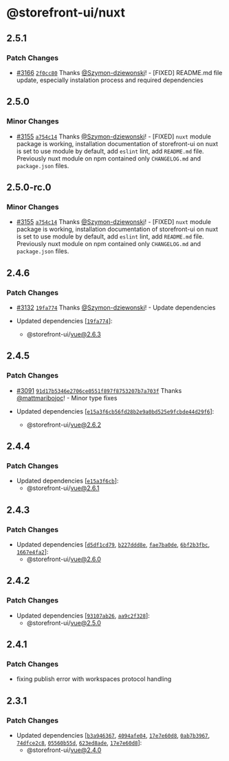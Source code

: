 # @storefront-ui/nuxt

## 2.5.1

### Patch Changes

- [#3166](https://github.com/vuestorefront/storefront-ui/pull/3166) [`2f0cc80`](https://github.com/vuestorefront/storefront-ui/commit/2f0cc80431bdcffd39b3f04544ff0d8319295a42) Thanks [@Szymon-dziewonski](https://github.com/Szymon-dziewonski)! - [FIXED] README.md file update, especially instalation process and required dependencies

## 2.5.0

### Minor Changes

- [#3155](https://github.com/vuestorefront/storefront-ui/pull/3155) [`a754c14`](https://github.com/vuestorefront/storefront-ui/commit/a754c147597bdc9a5af9fb635d59add8873f7178) Thanks [@Szymon-dziewonski](https://github.com/Szymon-dziewonski)! - [FIXED] `nuxt` module package is working, installation documentation of storefront-ui on nuxt is set to use module by default, add `eslint` lint, add `README.md` file. Previously nuxt module on npm contained only `CHANGELOG.md` and `package.json` files.

## 2.5.0-rc.0

### Minor Changes

- [#3155](https://github.com/vuestorefront/storefront-ui/pull/3155) [`a754c14`](https://github.com/vuestorefront/storefront-ui/commit/a754c147597bdc9a5af9fb635d59add8873f7178) Thanks [@Szymon-dziewonski](https://github.com/Szymon-dziewonski)! - [FIXED] `nuxt` module package is working, installation documentation of storefront-ui on nuxt is set to use module by default, add `eslint` lint, add `README.md` file. Previously nuxt module on npm contained only `CHANGELOG.md` and `package.json` files.

## 2.4.6

### Patch Changes

- [#3132](https://github.com/vuestorefront/storefront-ui/pull/3132) [`19fa774`](https://github.com/vuestorefront/storefront-ui/commit/19fa774b38a05801256ced7c8af7731ea19defb9) Thanks [@Szymon-dziewonski](https://github.com/Szymon-dziewonski)! - Update dependencies

- Updated dependencies [[`19fa774`](https://github.com/vuestorefront/storefront-ui/commit/19fa774b38a05801256ced7c8af7731ea19defb9)]:
  - @storefront-ui/vue@2.6.3

## 2.4.5

### Patch Changes

- [#3091](https://github.com/vuestorefront/storefront-ui/pull/3091) [`91d17b5346e2706ce0551f897f8753207b7a703f`](https://github.com/vuestorefront/storefront-ui/commit/91d17b5346e2706ce0551f897f8753207b7a703f) Thanks [@mattmaribojoc](https://github.com/mattmaribojoc)! - Minor type fixes

- Updated dependencies [[`e15a3f6cb56fd28b2e9a0bd525e9fcbde44d29f6`](https://github.com/vuestorefront/storefront-ui/commit/e15a3f6cb56fd28b2e9a0bd525e9fcbde44d29f6)]:
  - @storefront-ui/vue@2.6.2

## 2.4.4

### Patch Changes

- Updated dependencies [[`e15a3f6cb`](https://github.com/vuestorefront/storefront-ui/commit/e15a3f6cb56fd28b2e9a0bd525e9fcbde44d29f6)]:
  - @storefront-ui/vue@2.6.1

## 2.4.3

### Patch Changes

- Updated dependencies [[`d5df1cd79`](https://github.com/vuestorefront/storefront-ui/commit/d5df1cd79ca123d54c70a17cfeb7cc4f50eac8f8), [`b227ddd8e`](https://github.com/vuestorefront/storefront-ui/commit/b227ddd8e46dbf10a9876e2aba266d68838087fc), [`fae7ba0de`](https://github.com/vuestorefront/storefront-ui/commit/fae7ba0de7919962c6692e9a044d577d2d4e90c3), [`6bf2b3fbc`](https://github.com/vuestorefront/storefront-ui/commit/6bf2b3fbc83810b00ff2a3b63976444497d0f277), [`1667e4fa2`](https://github.com/vuestorefront/storefront-ui/commit/1667e4fa2ccc495b38227930980c1eb52220f837)]:
  - @storefront-ui/vue@2.6.0

## 2.4.2

### Patch Changes

- Updated dependencies [[`93107ab26`](https://github.com/vuestorefront/storefront-ui/commit/93107ab2664bd513e8074c2ee3069cf601fb8a17), [`aa9c2f328`](https://github.com/vuestorefront/storefront-ui/commit/aa9c2f328df419a929f06aa7b2053baef9830d60)]:
  - @storefront-ui/vue@2.5.0

## 2.4.1

### Patch Changes

- fixing publish error with workspaces protocol handling

## 2.3.1

### Patch Changes

- Updated dependencies [[`b3a946367`](https://github.com/vuestorefront/storefront-ui/commit/b3a946367f14a3bab5a782d729802e8bc303e047), [`4094afe04`](https://github.com/vuestorefront/storefront-ui/commit/4094afe045b06a57c90f67826300aad95b1f5426), [`17e7e60d8`](https://github.com/vuestorefront/storefront-ui/commit/17e7e60d89dff3d3f4456266ebd5e53677bcf358), [`0ab7b3967`](https://github.com/vuestorefront/storefront-ui/commit/0ab7b3967e0fab002ed0f59bd3491f6a3d046319), [`74dfce2c8`](https://github.com/vuestorefront/storefront-ui/commit/74dfce2c8aab7e959de40672c787d489bfe31537), [`05560b55d`](https://github.com/vuestorefront/storefront-ui/commit/05560b55ddd0fe8c6e1225b083530841f93ec8ba), [`623ed8ade`](https://github.com/vuestorefront/storefront-ui/commit/623ed8ade14c87ac1f29ab83a5ea53baf9fa6d22), [`17e7e60d8`](https://github.com/vuestorefront/storefront-ui/commit/17e7e60d89dff3d3f4456266ebd5e53677bcf358)]:
  - @storefront-ui/vue@2.4.0
